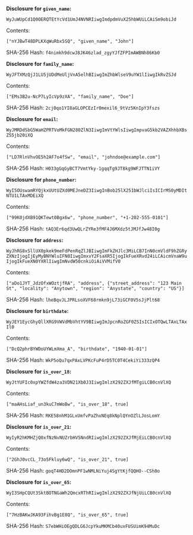 __Disclosure for `given_name`:__

```
WyJuWUpCd1Q0OERQTEtYcVd1UmJ4NVNRIiwgImdpdmVuX25hbWUiLCAiSm9obiJd
```

Contents:

```
["nYJBwT48DPLKXqWuRbx5SQ", "given_name", "John"]
```

SHA-256 Hash: `f4nimkh9dcwJ8JK46zlad_zgyYJfZFPImAWBNh86Kb0`

__Disclosure for `family_name`:__

```
WyJFTXMzQjJ1LU5jUDdMeUljVnA5elhBIiwgImZhbWlseV9uYW1lIiwgIkRvZSJd
```

Contents:

```
["EMs3B2u-NcP7LyIcVp9zXA", "family_name", "Doe"]
```

SHA-256 Hash: `2cj0qo1YI8aGLOPCEzIr0mexil6_9tVz5KnIpY3fszs`

__Disclosure for `email`:__

```
WyJMRDdSbG5WaHZPRTVoMkFGN280ZlN3IiwgImVtYWlsIiwgImpvaG5kb2VAZXhhbXBs
ZS5jb20iXQ
```

Contents:

```
["LD7RlnVhvOE5h2AF7o4fSw", "email", "johndoe@example.com"]
```

SHA-256 Hash: `H033gGqGyBCT7VmtYky-1gqqTg9JT8kg9WFJTTN1iVY`

__Disclosure for `phone_number`:__

```
WyI5OUswamRYQjkxUUtUZXd0MEJneDZ3IiwgInBob25lX251bWJlciIsICIrMS0yMDIt
NTU1LTAxMDEiXQ
```

Contents:

```
["99K0jdXB91QKTewt0Bgx6w", "phone_number", "+1-202-555-0101"]
```

SHA-256 Hash: `tAQ3Er6qd3UwQLrZYRe3fMF4J6MXdz5tJMJfJw48I0g`

__Disclosure for `address`:__

```
WyJhRG8xSllUX0pkek9meFdPenRqZlJBIiwgImFkZHJlc3MiLCB7InN0cmVldF9hZGRy
ZXNzIjogIjEyMyBNYWluIFN0IiwgImxvY2FsaXR5IjogIkFueXRvd24iLCAicmVnaW9u
IjogIkFueXN0YXRlIiwgImNvdW50cnkiOiAiVVMifV0
```

Contents:

```
["aDo1JYT_JdzOfxWOztjfRA", "address", {"street_address": "123 Main
St", "locality": "Anytown", "region": "Anystate", "country": "US"}]
```

SHA-256 Hash: `lheBqvJLJPRLsoXVF68rmkn9jL73iGCF0V5sJjPlt68`

__Disclosure for `birthdate`:__

```
WyJEY1EycGhyQllXRG9VWVdMbVhtYV9BIiwgImJpcnRoZGF0ZSIsICIxOTQwLTAxLTAx
Il0
```

Contents:

```
["DcQ2phrBYWDoUYWLmXma_A", "birthdate", "1940-01-01"]
```

SHA-256 Hash: `WkP5oQu7qxPAxLVPKcFuP4rD5TC0T4CekiYi333zQP4`

__Disclosure for `is_over_18`:__

```
WyJtYUFIc0xpYWZfdW4za3VDN21Xb0J3IiwgImlzX292ZXJfMTgiLCB0cnVlXQ
```

Contents:

```
["maAHsLiaf_un3kuC7mWoBw", "is_over_18", true]
```

SHA-256 Hash: `RKE58nhM1GLxUmfvPaZhxNEq8kNplQYnOZlLJosLomY`

__Disclosure for `is_over_21`:__

```
WyIyR2hKMHZjQ0xfNzNvNUZrbHV5NndRIiwgImlzX292ZXJfMjEiLCB0cnVlXQ
```

Contents:

```
["2GhJ0vcCL_73o5Fkluy6wQ", "is_over_21", true]
```

SHA-256 Hash: `goqT4HD2DOmnPF1wNMLNiYuj4SgYtKjfQQHO--CSh0o`

__Disclosure for `is_over_65`:__

```
WyI3SHpCQUt3SktBOTNGaWh2QmcxRThRIiwgImlzX292ZXJfNjUiLCB0cnVlXQ
```

Contents:

```
["7HzBAKwJKA93FihvBg1E8Q", "is_over_65", true]
```

SHA-256 Hash: `S7ebWHiOEgQDLG6JcpYkuMKMCb40uxFUSUimK94MuDc`